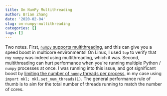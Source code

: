 ```yaml
---
title: On NumPy Multithreading
author: Brian Zhang
date: '2020-02-04'
slug: on-numpy-multithreading
categories: []
tags: []
---
```


Two notes. First, [`numpy` supports multithreading](https://roman-kh.github.io/numpy-multicore/), and this can give you a speed boost in multicore environments! On Linux, I used `top` to verify that my `numpy` was indeed using multithreading, which it was. Second, multithreading can hurt performance when you're running multiple Python / `numpy` processes at once. I was running into this issue, and got significant boost by [limiting the number of `numpy` threads per process](https://stackoverflow.com/questions/17053671/python-how-do-you-stop-numpy-from-multithreading), in my case using `import mkl; mkl.set_num_threads(1)`. The general performance rule of thumb is to aim for the total number of threads running to match the number of cores.

